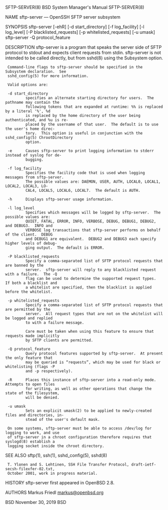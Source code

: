SFTP-SERVER(8)                     BSD System Manager's Manual                    SFTP-SERVER(8)

NAME
     sftp-server — OpenSSH SFTP server subsystem

SYNOPSIS
     sftp-server [-ehR] [-d start_directory] [-f log_facility] [-l log_level]
                 [-P blacklisted_requests] [-p whitelisted_requests] [-u umask]
     sftp-server -Q protocol_feature

DESCRIPTION
     sftp-server is a program that speaks the server side of SFTP protocol to stdout and expects
     client requests from stdin.  sftp-server is not intended to be called directly, but from
     sshd(8) using the Subsystem option.

     Command-line flags to sftp-server should be specified in the Subsystem declaration.  See
     sshd_config(5) for more information.

     Valid options are:

     -d start_directory
             specifies an alternate starting directory for users.  The pathname may contain the
             following tokens that are expanded at runtime: %% is replaced by a literal '%', %d
             is replaced by the home directory of the user being authenticated, and %u is re‐
             placed by the username of that user.  The default is to use the user's home direc‐
             tory.  This option is useful in conjunction with the sshd_config(5) ChrootDirectory
             option.

     -e      Causes sftp-server to print logging information to stderr instead of syslog for de‐
             bugging.

     -f log_facility
             Specifies the facility code that is used when logging messages from sftp-server.
             The possible values are: DAEMON, USER, AUTH, LOCAL0, LOCAL1, LOCAL2, LOCAL3, LO‐
             CAL4, LOCAL5, LOCAL6, LOCAL7.  The default is AUTH.

     -h      Displays sftp-server usage information.

     -l log_level
             Specifies which messages will be logged by sftp-server.  The possible values are:
             QUIET, FATAL, ERROR, INFO, VERBOSE, DEBUG, DEBUG1, DEBUG2, and DEBUG3.  INFO and
             VERBOSE log transactions that sftp-server performs on behalf of the client.  DEBUG
             and DEBUG1 are equivalent.  DEBUG2 and DEBUG3 each specify higher levels of debug‐
             ging output.  The default is ERROR.

     -P blacklisted_requests
             Specify a comma-separated list of SFTP protocol requests that are banned by the
             server.  sftp-server will reply to any blacklisted request with a failure.  The -Q
             flag can be used to determine the supported request types.  If both a blacklist and
             a whitelist are specified, then the blacklist is applied before the whitelist.

     -p whitelisted_requests
             Specify a comma-separated list of SFTP protocol requests that are permitted by the
             server.  All request types that are not on the whitelist will be logged and replied
             to with a failure message.

             Care must be taken when using this feature to ensure that requests made implicitly
             by SFTP clients are permitted.

     -Q protocol_feature
             Query protocol features supported by sftp-server.  At present the only feature that
             may be queried is “requests”, which may be used for black or whitelisting (flags -P
             and -p respectively).

     -R      Places this instance of sftp-server into a read-only mode.  Attempts to open files
             for writing, as well as other operations that change the state of the filesystem,
             will be denied.

     -u umask
             Sets an explicit umask(2) to be applied to newly-created files and directories, in‐
             stead of the user's default mask.

     On some systems, sftp-server must be able to access /dev/log for logging to work, and use
     of sftp-server in a chroot configuration therefore requires that syslogd(8) establish a
     logging socket inside the chroot directory.

SEE ALSO
     sftp(1), ssh(1), sshd_config(5), sshd(8)

     T. Ylonen and S. Lehtinen, SSH File Transfer Protocol, draft-ietf-secsh-filexfer-02.txt,
     October 2001, work in progress material.

HISTORY
     sftp-server first appeared in OpenBSD 2.8.

AUTHORS
     Markus Friedl <markus@openbsd.org>

BSD                                     November 30, 2019                                    BSD
